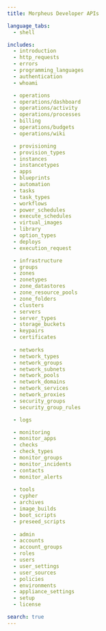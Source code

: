 ```yaml
---
title: Morpheus Developer APIs

language_tabs:
  - shell

includes:
  - introduction
  - http_requests
  - errors
  - programming_languages
  - authentication
  - whoami

  - operations
  - operations/dashboard
  - operations/activity
  - operations/processes
  - billing
  - operations/budgets
  - operations/wiki

  - provisioning
  - provision_types
  - instances
  - instancetypes
  - apps
  - blueprints
  - automation
  - tasks
  - task_types
  - workflows
  - power_schedules
  - execute_schedules
  - virtual_images
  - library
  - option_types
  - deploys
  - execution_request

  - infrastructure
  - groups
  - zones
  - zonetypes
  - zone_datastores
  - zone_resource_pools
  - zone_folders
  - clusters
  - servers
  - server_types
  - storage_buckets
  - keypairs
  - certificates
  
  - networks
  - network_types
  - network_groups
  - network_subnets
  - network_pools
  - network_domains
  - network_services
  - network_proxies
  - security_groups
  - security_group_rules

  - logs

  - monitoring
  - monitor_apps
  - checks
  - check_types
  - monitor_groups
  - monitor_incidents
  - contacts
  - monitor_alerts
  
  - tools
  - cypher
  - archives
  - image_builds
  - boot_scripts
  - preseed_scripts
  
  - admin
  - accounts
  - account_groups
  - roles
  - users
  - user_settings
  - user_sources
  - policies
  - environments
  - appliance_settings
  - setup
  - license

search: true
---
```


